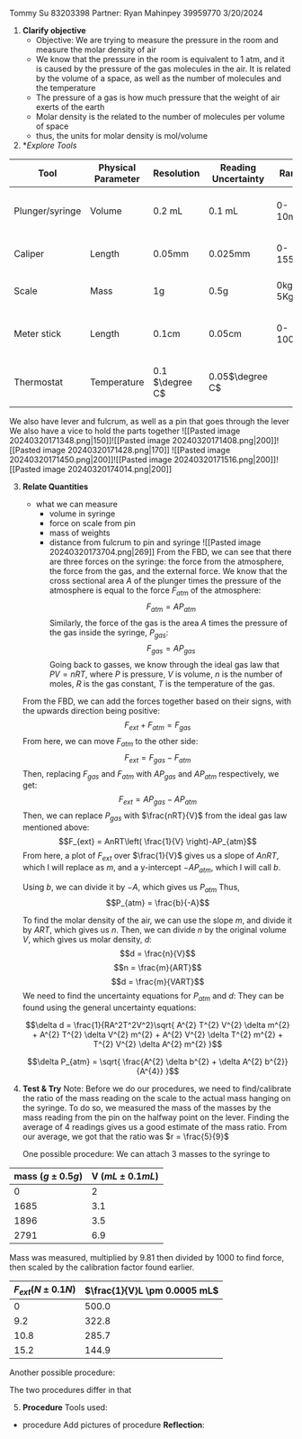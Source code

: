 
Tommy Su 83203398
Partner: Ryan Mahinpey 39959770
3/20/2024

1. **Clarify objective**
	- Objective: We are trying to measure the pressure in the room and measure the molar density of air
	- We know that the pressure in the room is equivalent to 1 atm, and it is caused by the pressure of the gas molecules in the air. It is related by the volume of a space, as well as the number of molecules and the temperature
	- The pressure of a gas is how much pressure that the weight of air exerts of the earth
	- Molar density is the related to the number of molecules per volume of space
	- thus, the units for molar density is mol/volume
2. **Explore Tools*

| Tool            | Physical Parameter | Resolution      | Reading Uncertainty | Range   | Usage                                         |
| --------------- | ------------------ | --------------- | ------------------- | ------- | --------------------------------------------- |
| Plunger/syringe | Volume             | 0.2 mL          | 0.1 mL              | 0-10mL  | To measure the volume of fluid in the syringe |
| Caliper         | Length             | 0.05mm          | 0.025mm             | 0-155mm | To measure the length of objects              |
| Scale           | Mass               | 1g              | 0.5g                | 0kg-5Kg | To measure the mass of objects                |
| Meter stick     | Length             | 0.1cm           | 0.05cm              | 0-100cm | To measure longer lengths of objects          |
| Thermostat      | Temperature        | 0.1 $\degree C$ | 0.05$\degree C$     |         | To measure the temperature of the room        |
We also have lever and fulcrum, as well as a pin that goes through the lever
We also have a vice to hold the parts together
![[Pasted image 20240320171348.png|150]]![[Pasted image 20240320171408.png|200]]![[Pasted image 20240320171428.png|170]]
![[Pasted image 20240320171450.png|200]]![[Pasted image 20240320171516.png|200]]![[Pasted image 20240320174014.png|200]]



3. **Relate Quantities**
	- what we can measure
		- volume in syringe
		- force on scale from pin
		- mass of weights
		- distance from fulcrum to pin and syringe
	![[Pasted image 20240320173704.png|269]]
	From the FBD, we can see that there are three forces on the syringe: the force from the atmosphere, the force from the gas, and the external force.
	We know that the cross sectional area $A$ of the plunger times the pressure of the atmosphere is equal to the force $F_{atm}$ of the atmosphere:
	$$F_{atm} = AP_{atm}$$
	Similarly, the force of the gas is the area $A$ times the pressure of the gas inside the syringe, $P_{gas}$:
	$$F_{gas} = AP_{gas}$$
	Going back to gasses, we know through the ideal gas law that $PV = nRT$, where $P$ is pressure, $V$ is volume, $n$ is the number of moles, $R$ is the gas constant, $T$ is the temperature of the gas.

	From the FBD, we can add the forces together based on their signs, with the upwards direction being positive:
	$$F_{ext}+F_{atm}=F_{gas}$$
	From here, we can move $F_{atm}$ to the other side:
	$$F_{ext} = F_{gas} - F_{atm}$$
	Then, replacing $F_{gas}$ and $F_{atm}$ with $AP_{gas}$ and $AP_{atm}$ respectively, we get:
	$$F_{ext} = AP_{gas}-AP_{atm}$$
	Then, we can replace $P_{gas}$ with $\frac{nRT}{V}$ from the ideal gas law mentioned above:
	$$F_{ext} = AnRT\left( \frac{1}{V} \right)-AP_{atm}$$
	From here, a plot of $F_{ext}$ over $\frac{1}{V}$ gives us a slope of $AnRT$, which I will replace as $m$, and a y-intercept $-AP_{atm}$, which I will call $b$.

	Using $b$, we can divide it by $-A$, which gives us $P_{atm}$
	Thus, $$P_{atm} = \frac{b}{-A}$$


	To find the molar density of the air, we can use the slope $m$, and divide it by $ART$, which gives us $n$. Then, we can divide $n$ by the original volume $V$, which gives us molar density, $d$:
	$$d = \frac{n}{V}$$
	$$n = \frac{m}{ART}$$
	$$d = \frac{m}{VART}$$
	We need to find the uncertainty equations for $P_{atm}$ and $d$:
	They can be found using the general uncertainty equations:
	
	$$\delta d = \frac{1}{RA^2T^2V^2}\sqrt{ A^{2} T^{2} V^{2} \delta m^{2} + A^{2} T^{2} \delta V^{2} m^{2} + A^{2} V^{2} \delta T^{2} m^{2} + T^{2} V^{2} \delta A^{2} m^{2} }$$
	
	$$\delta P_{atm} = \sqrt{ \frac{A^{2} \delta b^{2} + \delta A^{2} b^{2}}{A^{4}} }$$
4. **Test & Try**
	Note: Before we do our procedures, we need to find/calibrate the ratio of the mass reading on the scale to the actual mass hanging on the syringe. To do so, we measured the mass of the masses by the mass reading from the pin on the halfway point on the lever. Finding the average of 4 readings gives us a good estimate of the mass ratio. From our average, we got that the ratio was $r = \frac{5}{9}$

	One possible procedure:
	We can attach 3 masses to the syringe to 
	
| **mass  ($g \pm 0.5g$)** | V ($mL \pm 0.1mL$) |
| ------------------------ | ------------------ |
| 0                        | 2                  |
| 1685                     | 3.1                |
| 1896                     | 3.5                |
| 2791                     | 6.9                |
Mass was measured, multiplied by 9.81 then divided by 1000 to find force, then scaled by the calibration factor found earlier.

| $F_{ext} (N \pm 0.1N$) | $\frac{1}{V}L \pm 0.0005 mL$ |
| ---------------------- | ---------------------------- |
| 0                      | 500.0                        |
| 9.2                    | 322.8                        |
| 10.8                   | 285.7                        |
| 15.2                   | 144.9                        |


Another possible procedure:

The two procedures differ in that


5. **Procedure**
Tools used:
- procedure
Add pictures of procedure
	**Reflection**:
		